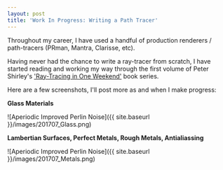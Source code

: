 ```yaml
---
layout: post
title: 'Work In Progress: Writing a Path Tracer'
---
```


Throughout my career, I have used a handful of production renderers / path-tracers (PRman, Mantra, Clarisse, etc).

Having never had the chance to write a ray-tracer from scratch, I have started reading and working my way through the first volume of Peter Shirley's ['Ray-Tracing in One Weekend'](https://in1weekend.blogspot.com/2016/01/ray-tracing-in-one-weekend.html) book series.

Here are a few screenshots, I'll post more as and when I make progress:

**Glass Materials**

![Aperiodic Improved Perlin Noise]({{ site.baseurl }}/images/201707_Glass.png)

**Lambertian Surfaces, Perfect Metals, Rough Metals, Antialiassing**

![Aperiodic Improved Perlin Noise]({{ site.baseurl }}/images/201707_Metals.png)
